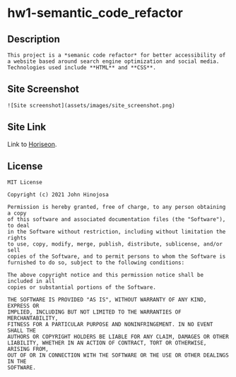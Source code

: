 # hw1-semantic\_code\_refactor

## Description
    This project is a *semanic code refactor* for better accessibility of a website based around search engine optimization and social media.
    Technologies used include **HTML** and **CSS**.
    
## Site Screenshot
    ![Site screenshot](assets/images/site_screenshot.png)
    
## Site Link
   Link to [Horiseon](https://takolad.github.io/hw1-semantic_code_refactor/).

## License
    MIT License

    Copyright (c) 2021 John Hinojosa

    Permission is hereby granted, free of charge, to any person obtaining a copy
    of this software and associated documentation files (the "Software"), to deal
    in the Software without restriction, including without limitation the rights
    to use, copy, modify, merge, publish, distribute, sublicense, and/or sell
    copies of the Software, and to permit persons to whom the Software is
    furnished to do so, subject to the following conditions:

    The above copyright notice and this permission notice shall be included in all
    copies or substantial portions of the Software.

    THE SOFTWARE IS PROVIDED "AS IS", WITHOUT WARRANTY OF ANY KIND, EXPRESS OR
    IMPLIED, INCLUDING BUT NOT LIMITED TO THE WARRANTIES OF MERCHANTABILITY,
    FITNESS FOR A PARTICULAR PURPOSE AND NONINFRINGEMENT. IN NO EVENT SHALL THE
    AUTHORS OR COPYRIGHT HOLDERS BE LIABLE FOR ANY CLAIM, DAMAGES OR OTHER
    LIABILITY, WHETHER IN AN ACTION OF CONTRACT, TORT OR OTHERWISE, ARISING FROM,
    OUT OF OR IN CONNECTION WITH THE SOFTWARE OR THE USE OR OTHER DEALINGS IN THE
    SOFTWARE.
